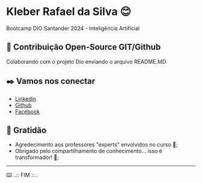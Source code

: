 # Kleber Rafael da Silva 😊

Bootcamp DIO Santander 2024 - Inteligência Artificial

## 🚀 Contribuição Open-Source GIT/Github

Colaborando com o projeto Dio enviando o arquivo README.MD

## ✒️ Vamos nos conectar

* [Linkedin](https://www.linkedin.com/in/kleber-rafael-silva-32b47475/https://www.linkedin.com/in/kleber-rafael-silva-32b47475/) 
* [Github](https://github.com/KleberRafael1/) 
* [Facebook](https://www.facebook.com/kleberrafael.silva/)


## 🎁 Gratidão

* Agredecimento aos professores "experts" envolvidos no curso 📢;
* Obrigado pelo compartilhamento de conhecimento... isso é transformador! 🍺;

---
⌨️ ..:: FIM ::.. 
